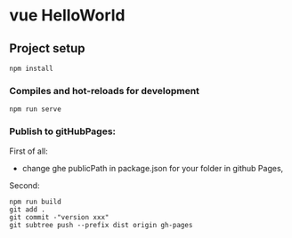 # vue HelloWorld

## Project setup
```
npm install
```

### Compiles and hot-reloads for development
```
npm run serve
```


### Publish to gitHubPages:
First of all: 

- change ghe publicPath in package.json for your folder in github Pages, 


Second:
```
npm run build
git add .
git commit -"version xxx"
git subtree push --prefix dist origin gh-pages
```

